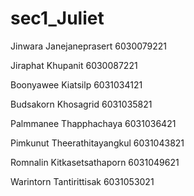 # sec1_Juliet
Jinwara Janejaneprasert 6030079221

Jiraphat Khupanit 6030087221

Boonyawee Kiatsilp 6031034121

Budsakorn Khosagrid 6031035821

Palmmanee Thapphachaya 6031036421

Pimkunut Theerathitayangkul 6031043821

Romnalin Kitkasetsathaporn 6031049621

Warintorn Tantirittisak 6031053021
